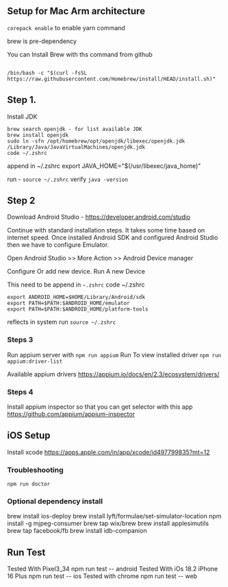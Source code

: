 ## Setup for Mac Arm architecture  
`corepack enable` to enable yarn command 

brew is pre-dependency 

You can Install Brew with ths command from github
```

/bin/bash -c "$(curl -fsSL https://raw.githubusercontent.com/Homebrew/install/HEAD/install.sh)"

```

## Step 1.
Install JDK 

```
brew search openjdk - for list available JDK 
brew install openjdk
sudo ln -sfn /opt/homebrew/opt/openjdk/libexec/openjdk.jdk /Library/Java/JavaVirtualMachines/openjdk.jdk
code ~/.zshrc
```
append in ~/.zshrc
export JAVA_HOME="$(/usr/libexec/java_home)"

run - `source ~/.zshrc`
verify `java -version`

## Step 2
Download Android Studio - https://developer.android.com/studio

Continue with  standard installation steps. It takes some time based on internet speed. Once installed Android SDK and configured Android Studio then we have to configure Emulator.

Open Android Studio >> More Action >> Android Device manager 

Configure Or add new device. Run A new Device 

This need to be append in `~.zshrc` code ~/.zshrc

```
export ANDROID_HOME=$HOME/Library/Android/sdk
export PATH=$PATH:$ANDROID_HOME/emulator
export PATH=$PATH:$ANDROID_HOME/platform-tools
```
reflects in system 
run   `source ~/.zshrc`


###  Steps 3
Run appium server with `npm run appium`
Run To view installed driver `npm run appium:driver-list`

Available appium drivers 
https://appium.io/docs/en/2.3/ecosystem/drivers/


### Steps 4 
Install appium inspector so that you can get selector with this app 
https://github.com/appium/appium-inspector


## iOS Setup
Install xcode https://apps.apple.com/in/app/xcode/id497799835?mt=12

### Troubleshooting 
`npm run doctor`

### Optional dependency install 
brew install ios-deploy
brew install lyft/formulae/set-simulator-location
npm install -g mjpeg-consumer
brew tap wix/brew
brew install applesimutils
brew tap facebook/fb
brew install idb-companion



## Run Test 
Tested With Pixel3_34
npm run test -- android 
Tested With iOs 18.2 iPhone 16 Plus
npm run test -- ios 
Tested with chrome
npm run test -- web
